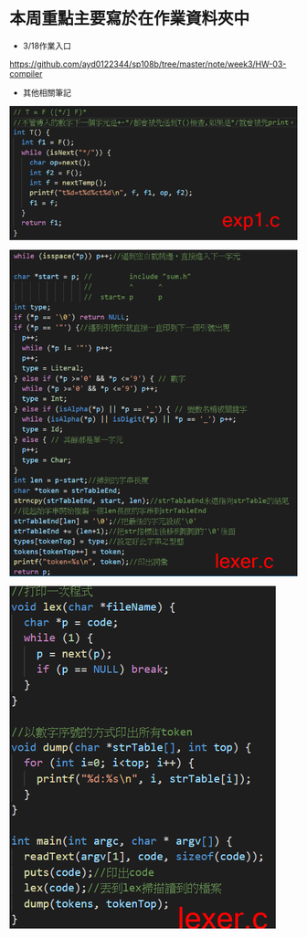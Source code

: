 # 本周重點主要寫於在作業資料夾中

* 3/18作業入口

https://github.com/ayd0122344/sp108b/tree/master/note/week3/HW-03-compiler

* 其他相關筆記

![](https://github.com/ayd0122344/sp108b/blob/master/note/week3/Image/Note1.png)

![](https://github.com/ayd0122344/sp108b/blob/master/note/week3/Image/Note2.png)

![](https://github.com/ayd0122344/sp108b/blob/master/note/week3/Image/Note3.png)

